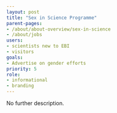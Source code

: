 ```yaml
---
layout: post
title: "Sex in Science Programme"
parent-pages:
- /about/about-overview/sex-in-science
- /about/jobs
users:
- scientists new to EBI
- visitors
goals:
- Advertise on gender efforts
priority: 5
role:
- informational
- branding
---
```


No further description.
